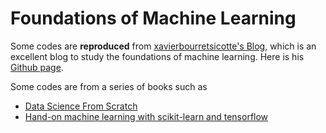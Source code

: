# Foundations of Machine Learning

Some codes are **reproduced** from [xavierbourretsicotte's Blog](https://xavierbourretsicotte.github.io/), which is an excellent blog to study the foundations of machine learning. Here is his [Github page](https://github.com/xavierbourretsicotte/xavierbourretsicotte.github.io/tree/source/content).

Some codes are from a series of books such as

- [Data Science From Scratch](https://www.oreilly.com/library/view/data-science-from/9781492041122/)
- [Hand-on machine learning with scikit-learn and tensorflow](https://www.oreilly.com/library/view/hands-on-machine-learning/9781492032632/)

